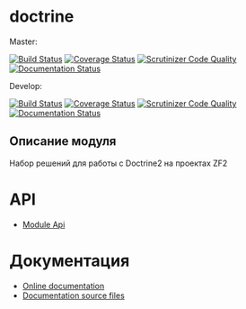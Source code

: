 # doctrine

Master:

[![Build Status](https://travis-ci.org/nnx-framework/doctrine.svg?branch=master)](https://travis-ci.org/nnx-framework/doctrine)
[![Coverage Status](https://coveralls.io/repos/github/nnx-framework/doctrine/badge.svg?branch=master)](https://coveralls.io/github/nnx-framework/doctrine?branch=master)
[![Scrutinizer Code Quality](https://scrutinizer-ci.com/g/nnx-framework/doctrine/badges/quality-score.png?b=master)](https://scrutinizer-ci.com/g/nnx-framework/doctrine/?branch=master)
[![Documentation Status](https://readthedocs.org/projects/nnx-doctrine/badge/?version=master)](http://nnx-doctrine.readthedocs.org/ru/latest/?badge=master)

Develop:

[![Build Status](https://travis-ci.org/nnx-framework/doctrine.svg?branch=dev)](https://travis-ci.org/nnx-framework/doctrine)
[![Coverage Status](https://coveralls.io/repos/github/nnx-framework/doctrine/badge.svg?branch=dev)](https://coveralls.io/github/nnx-framework/doctrine?branch=dev)
[![Scrutinizer Code Quality](https://scrutinizer-ci.com/g/nnx-framework/doctrine/badges/quality-score.png?b=dev)](https://scrutinizer-ci.com/g/nnx-framework/doctrine/?branch=dev)
[![Documentation Status](https://readthedocs.org/projects/nnx-doctrine/badge/?version=dev)](http://nnx-doctrine.readthedocs.org/ru/latest/?badge=dev)


## Описание модуля

Набор решений для работы с Doctrine2 на проектах ZF2

# API
- [Module Api](API.md)

# Документация
- [Online documentation](http://nnx-doctrine.readthedocs.org/ru/latest/)
- [Documentation source files](doc/book/ru/)




